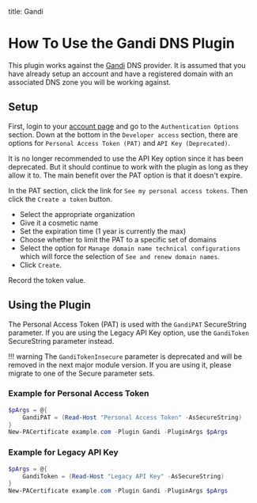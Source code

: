 title: Gandi

# How To Use the Gandi DNS Plugin

This plugin works against the [Gandi](https://www.gandi.net) DNS provider. It is assumed that you have already setup an account and have a registered domain with an associated DNS zone you will be working against.

## Setup

First, login to your [account page](https://account.gandi.net) and go to the `Authentication Options` section. Down at the bottom in the `Developer access` section, there are options for `Personal Access Token (PAT)` and `API Key (Deprecated)`.

It is no longer recommended to use the API Key option since it has been deprecated. But it should continue to work with the plugin as long as they allow it to. The main benefit over the PAT option is that it doesn't expire.

In the PAT section, click the link for `See my personal access tokens`. Then click the `Create a token` button.

- Select the appropriate organization
- Give it a cosmetic name
- Set the expiration time (1 year is currently the max)
- Choose whether to limit the PAT to a specific set of domains
- Select the option for `Manage domain name technical configurations` which will force the selection of `See and renew domain names`.
- Click `Create`.

Record the token value.

## Using the Plugin

The Personal Access Token (PAT) is used with the `GandiPAT` SecureString parameter. If you are using the Legacy API Key option, use the `GandiToken` SecureString parameter instead.

!!! warning
    The `GandiTokenInsecure` parameter is deprecated and will be removed in the next major module version. If you are using it, please migrate to one of the Secure parameter sets.

### Example for Personal Access Token

```powershell
$pArgs = @{
    GandiPAT = (Read-Host "Personal Access Token" -AsSecureString)
}
New-PACertificate example.com -Plugin Gandi -PluginArgs $pArgs
```

### Example for Legacy API Key

```powershell
$pArgs = @{
    GandiToken = (Read-Host "Legacy API Key" -AsSecureString)
}
New-PACertificate example.com -Plugin Gandi -PluginArgs $pArgs
```
